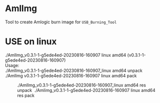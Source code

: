 # AmlImg
Tool to create Amlogic burn image for `USB_Burning_Tool`
# USE on linux
./AmlImg_v0.3.1-1-g5ede4ed-20230816-160907 linux amd64 (v0.3.1-1-g5ede4ed-20230816-160907)  
Usage:  
./AmlImg_v0.3.1-1-g5ede4ed-20230816-160907_linux amd64 unpack <img path> <extract dir path>
./AmlImg v0.3.1-1-g5ede4ed-20230816-160907 linux amd64 pack <img path> <dir path>
./AmlImg_v0.3.1-1-g5ede4ed-20230816-160907_linux amd64 res unpack <img path> <extract dir path>
./Amlimg_v0.3.1-1-g5ede4ed-20230816-160907 linux amd64 res pack <img path edir paths>
